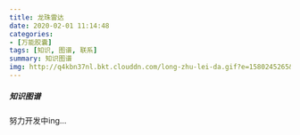 ```yaml
---
title: 龙珠雷达
date: 2020-02-01 11:14:48
categories:
- [万能胶囊]
tags: [知识, 图谱, 联系]
summary: 知识图谱
img: http://q4kbn37nl.bkt.clouddn.com/long-zhu-lei-da.gif?e=1580245265&token=0QXSKIUWEaWqa_m3RP0dA04KO2cPXzgzVsWCBGHf:oneRra2rduP85ExzRj0Fvxkfd4Y
---
```


##### 知识图谱

努力开发中ing...
